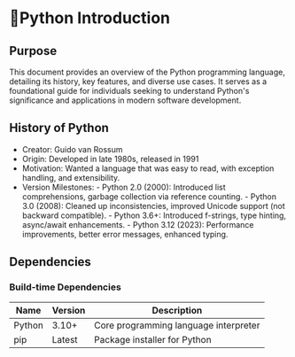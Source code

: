# 🐍**Python Introduction**
## Purpose
This document provides an overview of the Python programming language, detailing its history, key features, and diverse use cases. It serves as a foundational guide for individuals seeking to understand Python's significance and applications in modern software development.​

## **History of Python**

- Creator: Guido van Rossum
- Origin: Developed in late 1980s, released in 1991
- Motivation: Wanted a language that was easy to read, with exception handling, and extensibility.
- Version Milestones:
       - Python 2.0 (2000): Introduced list comprehensions, garbage collection via reference counting.
       - Python 3.0 (2008): Cleaned up inconsistencies, improved Unicode support (not backward compatible).
       - Python 3.6+: Introduced f-strings, type hinting, async/await enhancements.
       - Python 3.12 (2023): Performance improvements, better error messages, enhanced typing.

## Dependencies
### Build-time Dependencies

| Name   | Version | Description                          |
|--------|---------|--------------------------------------|
| Python | 3.10+   | Core programming language interpreter |
| pip    | Latest  | Package installer for Python          |




